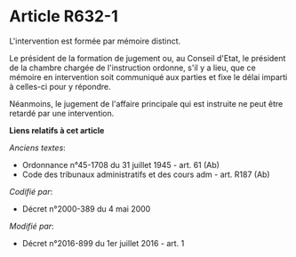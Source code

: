 # Article R632-1

L'intervention est formée par mémoire distinct. 

Le président de la formation de jugement ou, au Conseil d'Etat, le président de la  chambre chargée de l'instruction ordonne,
s'il y a lieu, que ce mémoire en intervention soit communiqué aux parties et fixe le délai imparti à celles-ci pour y
répondre. 

Néanmoins, le jugement de l'affaire principale qui est instruite ne peut être retardé par une intervention.

**Liens relatifs à cet article**

_Anciens textes_:

  - Ordonnance n°45-1708 du 31 juillet 1945 - art. 61 (Ab)
  - Code des tribunaux administratifs et des cours adm - art. R187 (Ab)

_Codifié par_:

  - Décret n°2000-389 du 4 mai 2000

_Modifié par_:

  - Décret n°2016-899 du 1er juillet 2016 - art. 1
